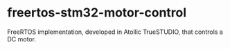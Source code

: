 # freertos-stm32-motor-control
FreeRTOS implementation, developed in Atollic TrueSTUDIO, that controls a DC motor.
